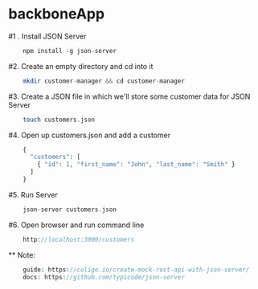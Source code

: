 # backboneApp
#1 . Install JSON Server
```php
    npm install -g json-server
```
#2. Create an empty directory and cd into it
```php
    mkdir customer-manager && cd customer-manager
```

#3. Create a JSON file in which we'll store some customer data for JSON Server
```php
    touch customers.json
```

#4. Open up customers.json and add a customer
```php
    {
      "customers": [
        { "id": 1, "first_name": "John", "last_name": "Smith" }
      ]
    }
```

#5. Run Server
```php
    json-server customers.json
```

#6. Open browser and run command line
```php
    http://localhost:3000/customers
```

** Note:
```php
    guide: https://coligo.io/create-mock-rest-api-with-json-server/
    docs: https://github.com/typicode/json-server
```